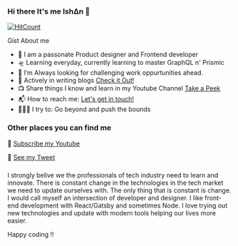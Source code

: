 ### Hi there It's me Ish∆n 👋

[![HitCount](http://hits.dwyl.com/ishan-me/ishan-me.svg)](http://hits.dwyl.com/ishan-me/ishan-me)

Gist About me

- 🎤 I am a passonate Product designer and Frontend developer
- 🛸 Learning everyday, currently learning to master GraphQL n' Prismic
- 🌋 I’m Always looking for challenging work oppurtunities ahead.
- 💬 Actively in writing blogs [Check it Out!](https://medium.com/@ishan02016)
- 📺 Share things I know and learn in my Youtube Channel [Take a Peek](https://www.youtube.com/channel/UCS3-MF_4ADqglU2OSly4vIw?sub_confirmation=1)
- 📬 How to reach me: <a href="mailto:ishan02016@gmail.com">Let's get in touch!</a>
- 🧗🏾‍♀️ I try to: Go beyond and push the bounds

### Other places you can find me 

🎥 [Subscribe my Youtube](https://www.youtube.com/channel/UCS3-MF_4ADqglU2OSly4vIw?sub_confirmation=1)

🐣 [See my Tweet](https://twitter.com/ishan02016)

###

I strongly belive we the professionals of tech industry need to learn and innovate. There is constant change in the technologies in the tech market we need to update ourselves with. The only thing that is constant is change. I would call myself an intersection of developer and designer. I like front-end development with React/Gatsby and sometimes Node. I love trying out new technologies and update with modern tools helping our lives more easier.

Happy coding !!
